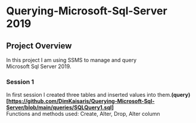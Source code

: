 # Querying-Microsoft-Sql-Server 2019

## Project Overview
In this project I am using SSMS to manage and query  
Microsoft Sql Server 2019.

### Session 1
In first session I created three tables and inserted values into them.**(query)[https://github.com/DimKaisaris/Querying-Microsoft-Sql-Server/blob/main/queries/SQLQuery1.sql]**  
Functions and methods used:  Create, Alter, Drop, Alter column
